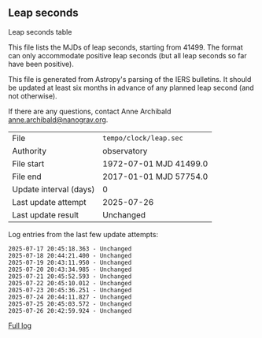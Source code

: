 
## Leap seconds

Leap seconds table

This file lists the MJDs of leap seconds, starting from 41499.
The format can only accommodate positive leap seconds (but all
leap seconds so far have been positive).

This file is generated from Astropy's parsing of the IERS
bulletins. It should be updated at least six months in advance
of any planned leap second (and not otherwise).

If there are any questions, contact Anne Archibald
<anne.archibald@nanograv.org>.

|     |     |
|:--- |:--- |
| File | `tempo/clock/leap.sec` |
| Authority | observatory |
| File start | 1972-07-01 MJD 41499.0 |
| File end | 2017-01-01 MJD 57754.0 |
| Update interval (days) | 0 |
| Last update attempt | 2025-07-26 |
| Last update result | Unchanged |

Log entries from the last few update attempts:
```
2025-07-17 20:45:18.363 - Unchanged
2025-07-18 20:44:21.400 - Unchanged
2025-07-19 20:43:11.950 - Unchanged
2025-07-20 20:43:34.985 - Unchanged
2025-07-21 20:45:52.593 - Unchanged
2025-07-22 20:45:10.012 - Unchanged
2025-07-23 20:45:36.251 - Unchanged
2025-07-24 20:44:11.827 - Unchanged
2025-07-25 20:45:03.572 - Unchanged
2025-07-26 20:42:59.924 - Unchanged
```
[Full log](https://raw.githubusercontent.com/ipta/pulsar-clock-corrections/main/log/tempo/clock/leap.sec.log)
